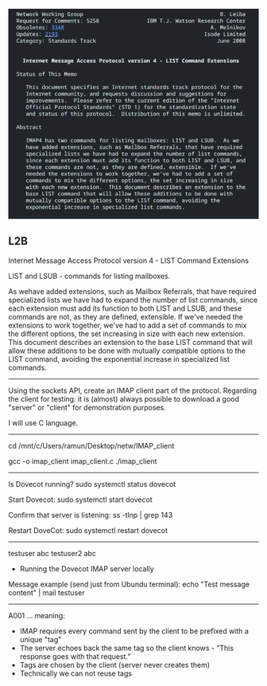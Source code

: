 ![alt text](image.png)

## L2B

Internet Message Access Protocol version 4 - LIST Command Extensions

LIST and LSUB - commands for listing mailboxes.

As wehave added extensions, such as Mailbox Referrals, that have required
specialized lists we have had to expand the number of list commands,
since each extension must add its function to both LIST and LSUB, and
these commands are not, as they are defined, extensible.  If we've
needed the extensions to work together, we've had to add a set of
commands to mix the different options, the set increasing in size
with each new extension.  This document describes an extension to the
base LIST command that will allow these additions to be done with
mutually compatible options to the LIST command, avoiding the
exponential increase in specialized list commands.

----------------------------------------

Using the sockets API, create an IMAP client part of the protocol.
Regarding the client for testing: it is (almost) always possible to download a good "server" or "client" for demonstration purposes.

I will use C language.

----------------------------------------

cd /mnt/c/Users/ramun/Desktop/netw/IMAP_client

gcc -o imap_client imap_client.c
./imap_client

----------------------------------------

Is Dovecot running?
sudo systemctl status dovecot

Start Dovecot:
sudo systemctl start dovecot

Confirm that server is listening: 
ss -tlnp | grep 143

Restart DoveCot:
sudo systemctl restart dovecot

----------------------------------------

testuser abc
testuser2 abc

- Running the Dovecot IMAP server locally

Message example (send just from Ubundu terminal):
echo "Test message content" | mail testuser

----------------------------------------

A001 ... meaning:
- IMAP requires every command sent by the client to be prefixed with a unique "tag"
- The server echoes back the same tag so the client knows - “This response goes with that request.”
- Tags are chosen by the client (server never creates them)
- Technically we can not reuse tags